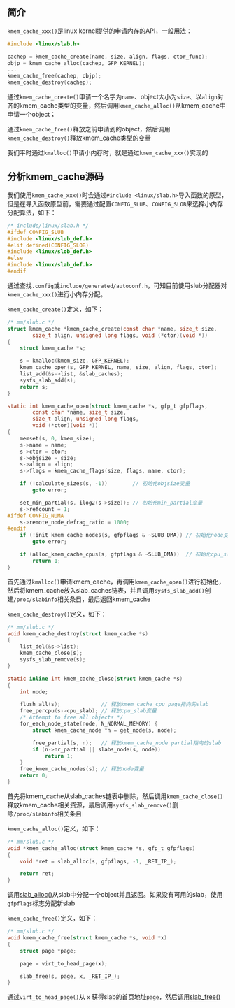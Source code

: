 ## 简介

`kmem_cache_xxx()`是linux kernel提供的申请内存的API，一般用法：

```c
#include <linux/slab.h>

cachep = kmem_cache_create(name, size, align, flags, ctor_func);
objp = kmem_cache_alloc(cachep, GFP_KERNEL);
...
kmem_cache_free(cachep, objp);
kmem_cache_destroy(cachep);
```

通过`kmem_cache_create()`申请一个名字为`name`、object大小为`size`、以`align`对齐的kmem_cache类型的变量，然后调用`kmem_cache_alloc()`从kmem_cache中申请一个object；

通过`kmem_cache_free()`释放之前申请到的object，然后调用`kmem_cache_destroy()`释放kmem_cache类型的变量

我们平时通过`kmalloc()`申请小内存时，就是通过`kmem_cache_xxx()`实现的

## 分析kmem_cache源码

我们使用`kmem_cache_xxx()`时会通过`#include <linux/slab.h>`导入函数的原型，但是在导入函数原型前，需要通过配置`CONFIG_SLUB`、`CONFIG_SLOB`来选择小内存分配算法，如下：

```c
/* include/linux/slab.h */
#ifdef CONFIG_SLUB
#include <linux/slub_def.h>
#elif defined(CONFIG_SLOB)
#include <linux/slob_def.h>
#else
#include <linux/slab_def.h>
#endif
```

通过查找`.config`或`include/generated/autoconf.h`，可知目前使用slub分配器对`kmem_cache_xxx()`进行小内存分配。

`kmem_cache_create()`定义，如下：

```c
/* mm/slub.c */
struct kmem_cache *kmem_cache_create(const char *name, size_t size,
		size_t align, unsigned long flags, void (*ctor)(void *))
{
	struct kmem_cache *s;

	s = kmalloc(kmem_size, GFP_KERNEL);
	kmem_cache_open(s, GFP_KERNEL, name, size, align, flags, ctor);
	list_add(&s->list, &slab_caches);
	sysfs_slab_add(s);
	return s;
}

static int kmem_cache_open(struct kmem_cache *s, gfp_t gfpflags,
		const char *name, size_t size,
		size_t align, unsigned long flags,
		void (*ctor)(void *))
{
	memset(s, 0, kmem_size);
	s->name = name;
	s->ctor = ctor;
	s->objsize = size;
	s->align = align;
	s->flags = kmem_cache_flags(size, flags, name, ctor);

	if (!calculate_sizes(s, -1))        // 初始化objsize变量
		goto error;

	set_min_partial(s, ilog2(s->size)); // 初始化min_partial变量
	s->refcount = 1;
#ifdef CONFIG_NUMA
	s->remote_node_defrag_ratio = 1000;
#endif
	if (!init_kmem_cache_nodes(s, gfpflags & ~SLUB_DMA)) // 初始化node变量
		goto error;

	if (alloc_kmem_cache_cpus(s, gfpflags & ~SLUB_DMA))  // 初始化cpu_slab变量
		return 1;
}
```

首先通过`kmalloc()`申请kmem_cache，再调用`kmem_cache_open()`进行初始化，然后将kmem_cache放入slab_caches链表，并且调用`sysfs_slab_add()`创建`/proc/slabinfo`相关条目，最后返回kmem_cache

`kmem_cache_destroy()`定义，如下：

```c
/* mm/slub.c */
void kmem_cache_destroy(struct kmem_cache *s)
{
	list_del(&s->list);
	kmem_cache_close(s);
	sysfs_slab_remove(s);
}

static inline int kmem_cache_close(struct kmem_cache *s)
{
	int node;

	flush_all(s);             // 释放kmem_cache_cpu page指向的slab
	free_percpu(s->cpu_slab); // 释放cpu_slab变量
	/* Attempt to free all objects */
	for_each_node_state(node, N_NORMAL_MEMORY) {
		struct kmem_cache_node *n = get_node(s, node);

		free_partial(s, n);   // 释放kmem_cache_node partial指向的slab
		if (n->nr_partial || slabs_node(s, node))
			return 1;
	}
	free_kmem_cache_nodes(s); // 释放node变量
	return 0;
}
```

首先将kmem_cache从slab_caches链表中删除，然后调用`kmem_cache_close()`释放kmem_cache相关资源，最后调用`sysfs_slab_remove()`删除`/proc/slabinfo`相关条目

`kmem_cache_alloc()`定义，如下：

```c
/* mm/slub.c */
void *kmem_cache_alloc(struct kmem_cache *s, gfp_t gfpflags)
{
	void *ret = slab_alloc(s, gfpflags, -1, _RET_IP_);

	return ret;
}
```

调用[slab_alloc()](slab_alloc.md)从slab中分配一个object并且返回。如果没有可用的slab，使用`gfpflags`标志分配新slab

`kmem_cache_free()`定义，如下：

```c
/* mm/slub.c */
void kmem_cache_free(struct kmem_cache *s, void *x)
{
	struct page *page;

	page = virt_to_head_page(x);

	slab_free(s, page, x, _RET_IP_);
}
```

通过`virt_to_head_page()`从 `x` 获得slab的首页地址`page`，然后调用[slab_free()](slab_free.md)
